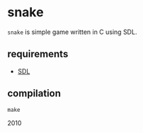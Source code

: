 # snake

`snake` is simple game written in C using SDL.

## requirements

- [SDL](http://libsdl.org "libsdl")

## compilation

    make

2010
